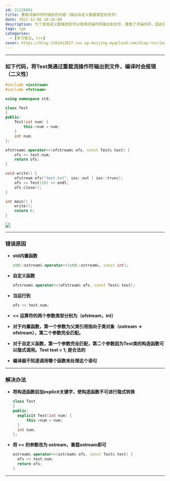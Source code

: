 ```yaml
---
id: 21120601
title: 重载流操作符时遇到的问题（输出自定义数据类型到文件）
date: 2021-12-06 10:26:00
description: 为了使自定义数据类型可以使用流操作符输出到文件，重载了流操作符，因此引起了一系列错误
tags: cpp
categories: 
  - [学习笔记, C++]
cover: https://blog-1301412627.cos.ap-beijing.myqcloud.com/blog-res/images/cpp/inc/cpp.jpg
---
```


***

### 如下代码，将Test类通过重载流操作符输出到文件，编译时会报错（二义性）



```c++
#include <iostream>
#include <fstream>

using namespace std;

class Test
{
public:
	Test(int num) {
		this->num = num;
	}
	int num;
};

ofstream& operator<<(ofstream& ofs, const Test& test) {
	ofs << test.num;
	return ofs;
}

void write() {
	ofstream ofs("test.txt", ios::out | ios::trunc);
	ofs << Test(10) << endl;
	ofs.close();
}

int main() {
	write();
	return 0;
}

```

![](https://blog-1301412627.cos.ap-beijing.myqcloud.com/blog-res/images/cpp/overload_stream/error.png)

***

### 错误原因

+ **std内置函数**

  ```c++
  std::ostream& operator<<(std::ostream&, const int);
  ```

+ **自定义函数**

  ```c++
  ofstream& operator<<(ofstream& ofs, const Test& test);
  ```

+ **当运行到**

  ```c++
  ofs << test.num;
  ```

+ **<< 运算符的两个参数类型分别为（ofstream，int）**

+ **对于内置函数，第一个参数为父类引用指向子类对象（ostream -> ofstream），第二个参数完全匹配。**

+ **对于自定义函数，第一个参数完全匹配，第二个参数因为Test类的构造函数可以隐式调用。Test test = 1; 是合法的**

+ **编译器不知道调用哪个函数来处理这个语句**

***

### 解决办法

+ **将构造函数前加explicit关键字，使构造函数不可进行隐式转换**

  ```c++
  class Test
  {
  public:
  	explicit Test(int num) {
  		this->num = num;
  	}
  	int num;
  };
  ```

+ **将 << 的参数改为 ostream，重载ostream即可**

  ```c++
  ostream& operator<<(ostream& ofs, const Test& test) {
  	ofs << test.num;
  	return ofs;
  }
  ```
***